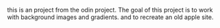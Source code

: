 this is an project from the odin project.
The goal of this project is to work with background images and gradients. and to recreate an old apple site.
